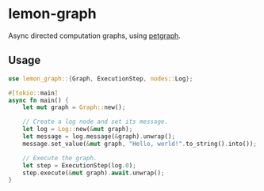 # lemon-graph

<!-- cargo-rdme start -->

Async directed computation graphs, using [petgraph](https://crates.io/crates/petgraph).

## Usage

```rust
use lemon_graph::{Graph, ExecutionStep, nodes::Log};

#[tokio::main]
async fn main() {
    let mut graph = Graph::new();

    // Create a log node and set its message.
    let log = Log::new(&mut graph);
    let message = log.message(&graph).unwrap();
    message.set_value(&mut graph, "Hello, world!".to_string().into());

    // Execute the graph.
    let step = ExecutionStep(log.0);
    step.execute(&mut graph).await.unwrap();
}
```

<!-- cargo-rdme end -->
